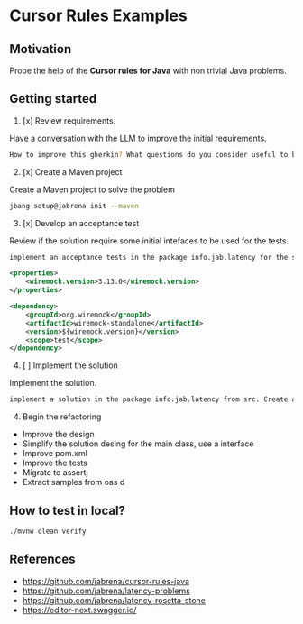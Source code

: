 # Cursor Rules Examples

## Motivation

Probe the help of the **Cursor rules for Java** with non trivial Java problems.

## Getting started

1. [x] Review requirements.

Have a conversation with the LLM to improve the initial requirements.

```bash
How to improve this gherkin? What questions do you consider useful to be anwered in order to update this gherkin file?
```

2. [x] Create a Maven project

Create a Maven project to solve the problem

```bash
jbang setup@jabrena init --maven
```

3. [x] Develop an acceptance test

Review if the solution require some initial intefaces to be used for the tests.

```bash
implement an acceptance tests in the package info.jab.latency for the scenario: "Identify the Greek god with the most literature on Wikipedia". Use the open api to extract the examples to the tests using Wiremock and run the tests against an empty implementation of the interface.
```

```xml
<properties>
    <wiremock.version>3.13.0</wiremock.version>
</properties>

<dependency>
    <groupId>org.wiremock</groupId>
    <artifactId>wiremock-standalone</artifactId>
    <version>${wiremock.version}</version>
    <scope>test</scope>
</dependency>
```

4. [ ] Implement the solution

Implement the solution.

```bash
implement a solution in the package info.jab.latency from src. Create a solution and later add test classes. Verify the changes with the command: ./mvnw clean verify
```

4. Begin the refactoring

- Improve the design
- Simplify the solution desing for the main class, use a interface
- Improve pom.xml
- Improve the tests
- Migrate to assertj
- Extract samples from oas d

## How to test in local?

```bash
./mvnw clean verify
```

## References

- https://github.com/jabrena/cursor-rules-java
- https://github.com/jabrena/latency-problems
- https://github.com/jabrena/latency-rosetta-stone
- https://editor-next.swagger.io/
